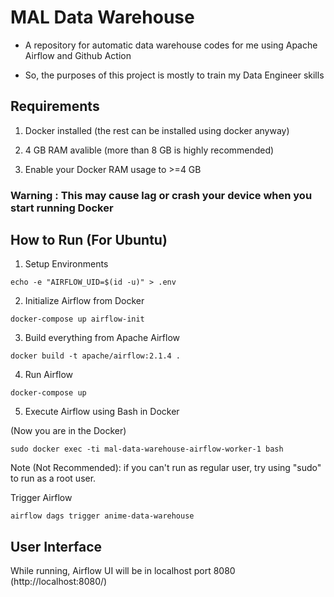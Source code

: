 # MAL Data Warehouse
- A repository for automatic data warehouse codes for me using Apache Airflow and Github Action 

- So, the purposes of this project is mostly to train my Data Engineer skills

## Requirements 

1. Docker installed (the rest can be installed  using docker anyway)

2. 4 GB RAM avalible (more than 8 GB is highly recommended)

3. Enable your Docker RAM usage to >=4 GB 

### Warning : This may cause lag or crash your device when you start running Docker


## How to Run (For Ubuntu)

1. Setup Environments

```
echo -e "AIRFLOW_UID=$(id -u)" > .env
```

2. Initialize Airflow from Docker

```
docker-compose up airflow-init
```

3. Build everything from Apache Airflow

```
docker build -t apache/airflow:2.1.4 .
```

4. Run Airflow

```
docker-compose up
```

5. Execute Airflow using Bash in Docker

(Now you are in the Docker)

```
sudo docker exec -ti mal-data-warehouse-airflow-worker-1 bash
```

Note (Not Recommended): if you can't run as regular user, try using "sudo" to run as a root user.


Trigger Airflow

```
airflow dags trigger anime-data-warehouse
```

## User Interface 

While running, Airflow UI will be in localhost port 8080 (http://localhost:8080/)
